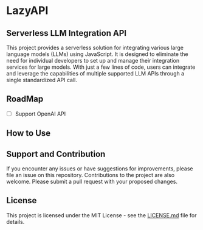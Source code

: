 # LazyAPI

## Serverless LLM Integration API

This project provides a serverless solution for integrating various large language models (LLMs) using JavaScript. It is designed to eliminate the need for individual developers to set up and manage their integration services for large models. With just a few lines of code, users can integrate and leverage the capabilities of multiple supported LLM APIs through a single standardized API call.

## RoadMap
- [ ] Support OpenAI API

## How to Use

## Support and Contribution

If you encounter any issues or have suggestions for improvements, please file an issue on this repository. Contributions to the project are also welcome. Please submit a pull request with your proposed changes.

## License

This project is licensed under the MIT License - see the [LICENSE.md](LICENSE.md) file for details.
